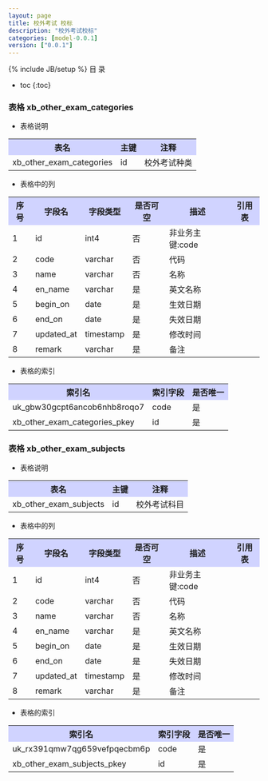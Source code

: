 ```yaml
---
layout: page
title: 校外考试 校标
description: "校外考试校标"
categories: [model-0.0.1]
version: ["0.0.1"]
---
```

{% include JB/setup %}
 目  录

* toc
{:toc}



### 表格 xb_other_exam_categories

  * 表格说明

<table class="table table-bordered table-striped table-condensed">
<tr><th style="background-color:#D0D3FF">表名</th><th style="background-color:#D0D3FF">主键</th><th style="background-color:#D0D3FF">注释</th>  </tr>
<tr><td>xb_other_exam_categories</td><td>id</td><td>校外考试种类</td>  </tr>
</table>

  * 表格中的列

<table class="table table-bordered table-striped table-condensed">
<tr><th style="background-color:#D0D3FF">序号</th><th style="background-color:#D0D3FF">字段名</th><th style="background-color:#D0D3FF">字段类型</th><th style="background-color:#D0D3FF">是否可空</th><th style="background-color:#D0D3FF">描述</th><th style="background-color:#D0D3FF">引用表</th>  </tr>
<tr><td>1</td><td>id</td><td>int4</td><td>否</td><td>非业务主键:code</td><td></td>  </tr>
<tr><td>2</td><td>code</td><td>varchar</td><td>否</td><td>代码</td><td></td>  </tr>
<tr><td>3</td><td>name</td><td>varchar</td><td>否</td><td>名称</td><td></td>  </tr>
<tr><td>4</td><td>en_name</td><td>varchar</td><td>是</td><td>英文名称</td><td></td>  </tr>
<tr><td>5</td><td>begin_on</td><td>date</td><td>是</td><td>生效日期</td><td></td>  </tr>
<tr><td>6</td><td>end_on</td><td>date</td><td>是</td><td>失效日期</td><td></td>  </tr>
<tr><td>7</td><td>updated_at</td><td>timestamp</td><td>是</td><td>修改时间</td><td></td>  </tr>
<tr><td>8</td><td>remark</td><td>varchar</td><td>是</td><td>备注</td><td></td>  </tr>
</table>

 
  * 表格的索引

<table class="table table-bordered table-striped table-condensed">
  <tr>
<th style="background-color:#D0D3FF">索引名</th><th style="background-color:#D0D3FF">索引字段</th><th style="background-color:#D0D3FF">是否唯一</th>  </tr>
<tr><td>uk_gbw30gcpt6ancob6nhb8roqo7</td><td>code&nbsp;</td><td>是</td>  </tr>
<tr><td>xb_other_exam_categories_pkey</td><td>id&nbsp;</td><td>是</td>  </tr>
</table>

### 表格 xb_other_exam_subjects

  * 表格说明

<table class="table table-bordered table-striped table-condensed">
<tr><th style="background-color:#D0D3FF">表名</th><th style="background-color:#D0D3FF">主键</th><th style="background-color:#D0D3FF">注释</th>  </tr>
<tr><td>xb_other_exam_subjects</td><td>id</td><td>校外考试科目</td>  </tr>
</table>

  * 表格中的列

<table class="table table-bordered table-striped table-condensed">
<tr><th style="background-color:#D0D3FF">序号</th><th style="background-color:#D0D3FF">字段名</th><th style="background-color:#D0D3FF">字段类型</th><th style="background-color:#D0D3FF">是否可空</th><th style="background-color:#D0D3FF">描述</th><th style="background-color:#D0D3FF">引用表</th>  </tr>
<tr><td>1</td><td>id</td><td>int4</td><td>否</td><td>非业务主键:code</td><td></td>  </tr>
<tr><td>2</td><td>code</td><td>varchar</td><td>否</td><td>代码</td><td></td>  </tr>
<tr><td>3</td><td>name</td><td>varchar</td><td>否</td><td>名称</td><td></td>  </tr>
<tr><td>4</td><td>en_name</td><td>varchar</td><td>是</td><td>英文名称</td><td></td>  </tr>
<tr><td>5</td><td>begin_on</td><td>date</td><td>是</td><td>生效日期</td><td></td>  </tr>
<tr><td>6</td><td>end_on</td><td>date</td><td>是</td><td>失效日期</td><td></td>  </tr>
<tr><td>7</td><td>updated_at</td><td>timestamp</td><td>是</td><td>修改时间</td><td></td>  </tr>
<tr><td>8</td><td>remark</td><td>varchar</td><td>是</td><td>备注</td><td></td>  </tr>
</table>

 
  * 表格的索引

<table class="table table-bordered table-striped table-condensed">
  <tr>
<th style="background-color:#D0D3FF">索引名</th><th style="background-color:#D0D3FF">索引字段</th><th style="background-color:#D0D3FF">是否唯一</th>  </tr>
<tr><td>uk_rx391qmw7qg659vefpqecbm6p</td><td>code&nbsp;</td><td>是</td>  </tr>
<tr><td>xb_other_exam_subjects_pkey</td><td>id&nbsp;</td><td>是</td>  </tr>
</table>
